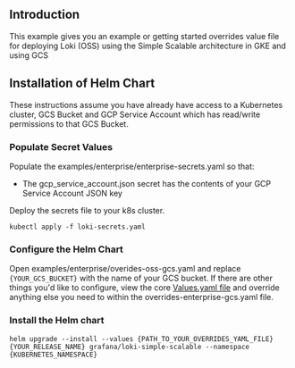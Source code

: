 ## Introduction
This example gives you an example or getting started overrides value file for deploying Loki (OSS) using the Simple Scalable architecture in GKE and using GCS

## Installation of Helm Chart
These instructions assume you have already have access to a Kubernetes cluster, GCS Bucket and GCP Service Account which has read/write permissions to that GCS Bucket.

### Populate Secret Values
Populate the examples/enterprise/enterprise-secrets.yaml so that:
- The gcp_service_account.json secret has the contents of your GCP Service Account JSON key

Deploy the secrets file to your k8s cluster.

`kubectl apply -f loki-secrets.yaml`

### Configure the Helm Chart
Open examples/enterprise/overides-oss-gcs.yaml and replace `{YOUR_GCS_BUCKET}` with the name of your GCS bucket. If there are other things you'd like to configure, view the core [Values.yaml file](https://github.com/grafana/helm-charts/blob/main/charts/loki-simple-scalable/values.yaml) and override anything else you need to within the overrides-enterprise-gcs.yaml file.

### Install the Helm chart

`helm upgrade --install --values {PATH_TO_YOUR_OVERRIDES_YAML_FILE} {YOUR_RELEASE_NAME} grafana/loki-simple-scalable --namespace {KUBERNETES_NAMESPACE}`
